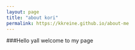 ```yaml
---
layout: page
title: "about kori"
permalink: https://kkreine.github.io/about-me
---
```

###Hello yall welcome to my page
